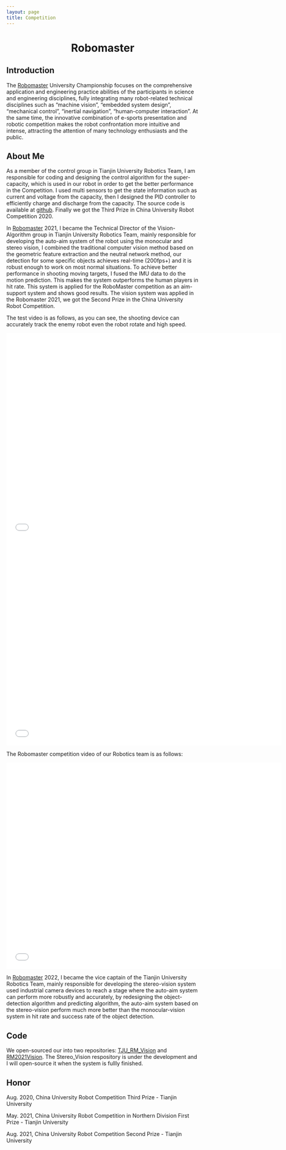 ```yaml
---
layout: page
title: Competition
---
```

# <center> Robomaster
## Introduction

The [Robomaster](https://www.robomaster.com/en-US) University Championship focuses on the comprehensive application and engineering practice abilities of the participants in science and engineering disciplines, fully integrating many robot-related technical disciplines such as “machine vision”, “embedded system design”, “mechanical control”, “inertial navigation”, “human-computer interaction”. At the same time, the innovative combination of e-sports presentation and robotic competition makes the robot confrontation more intuitive and intense, attracting the attention of many technology enthusiasts and the public.

## About Me

As a member of the control group in Tianjin University Robotics Team, I am responsible for coding and designing the control algorithm for the super-capacity, which is used in our robot in order to get the better performance in the Competition. I used multi sensors to get the state information such as current and voltage from the capacity, then I designed the PID controller to efficiently charge and discharge from the capacity. The source code is available at  [github](https://github.com/LeonGoretzkatju/SuperCapacity_embedded_code). Finally we got the Third Prize in China University Robot Competition 2020.

In [Robomaster](https://www.robomaster.com/en-US) 2021, I became the Technical Director of the Vision-Algorithm group in Tianjin University Robotics Team, mainly responsible for developing the auto-aim system of the robot using the monocular and stereo vision, I combined the traditional computer vision method based on the geometric feature extraction and the neutral network method, our detection for some specific objects achieves real-time (200fps+) and it is robust enough to work on most normal situations. To achieve better performance in shooting moving targets, I fused the IMU data to do the motion prediction. This makes the system outperforms the human players in hit rate. This system is applied for the RoboMaster competition as an aim-support system and shows good results. The vision system was applied in the Robomaster 2021, we got the Second Prize in the China University Robot Competition.

The test video is as follows, as you can see, the shooting device can accurately track the enemy robot even the robot rotate and high speed.

<iframe src="//player.bilibili.com/player.html?aid=889679381&bvid=BV1kP4y1x73P&cid=383936147&page=1" scrolling="no" width="720" height="540" border="0"  frameborder="no" framespacing="0" allowfullscreen="true"> </iframe>

<iframe src="//player.bilibili.com/player.html?aid=294168861&bvid=BV1uF411h7xr&cid=443452232&page=1" scrolling="no" width="720" height="540" border="0" frameborder="no" framespacing="0" allowfullscreen="true"> </iframe>

The Robomaster competition video of our Robotics team is as follows:



<iframe src="//player.bilibili.com/player.html?aid=588538782&bvid=BV1UB4y1T7v2&cid=351619836&page=43" scrolling="no" width="720" height="540" border="0" frameborder="no" framespacing="0" allowfullscreen="true"> </iframe>



In [Robomaster](https://www.robomaster.com/en-US) 2022, I became the vice captain of the Tianjin University Robotics Team, mainly responsible for developing the stereo-vision system used industrial camera devices to reach a stage where the auto-aim system can perform more robustly and accurately, by redesigning the object-detection algorithm and predicting algorithm, the auto-aim system based on the stereo-vision perform much more better than the monocular-vision system in hit rate and success rate of the object detection. 

## Code
We open-sourced our into two repositories: [TJU_RM_Vision](https://github.com/LeonGoretzkatju/TJU_RM_VISION) and [RM2021Vision](https://github.com/LeonGoretzkatju/RM2021Vision). The Stereo_Vision respository is under the development and I will open-source it when the system is fullly finished.

## Honor

Aug. 2020, China University Robot Competition Third Prize - Tianjin University

May. 2021, China University Robot Competition in Northern Division First Prize - Tianjin University

Aug. 2021, China University Robot Competition Second Prize - Tianjin University
